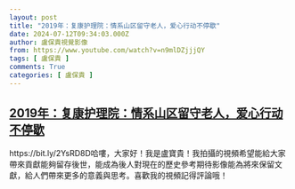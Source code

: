```yaml
---
layout: post
title: "2019年：复康护理院：情系山区留守老人，爱心行动不停歇"
date: 2024-07-12T09:34:03.000Z
author: 盧保貴視覺影像
from: https://www.youtube.com/watch?v=n9mlDZjjjQY
tags: [ 盧保貴 ]
comments: True
categories: [ 盧保貴 ]
---
```

<!--1720776843000-->
[2019年：复康护理院：情系山区留守老人，爱心行动不停歇](https://www.youtube.com/watch?v=n9mlDZjjjQY)
------

<div>
https://bit.ly/2YsRD8D哈嘍，大家好！我是盧寶貴！我拍攝的視頻希望能給大家帶來貢獻能夠留存後世，能成為後人對現在的歷史參考期待影像能為將來保留文獻，給人們帶來更多的意義與思考。喜歡我的視頻記得評論哦！
</div>

